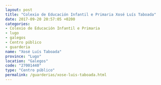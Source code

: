 ```yaml
---
layout: post
title: "Colexio de Educación Infantil e Primaria Xosé Luís Taboada"
date: 2017-09-20 20:57:05 +0200
categories:
- Colexio de Educación Infantil e Primaria
- lugo
- galegos
- Centro público
- guarderia
name: "Xosé Luís Taboada"
province: "Lugo"
location: "Galegos"
code: "27001440"
type: "Centro público"
permalink: /guarderias/xose-luis-taboada.html
---
```

